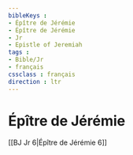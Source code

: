 ```yaml
---
bibleKeys : 
- Épître de Jérémie
- Épître de Jérémie
- Jr
- Epistle of Jeremiah
tags : 
- Bible/Jr
- français
cssclass : français
direction : ltr
---
```


# Épître de Jérémie

[[BJ Jr 6|Épître de Jérémie 6]]
